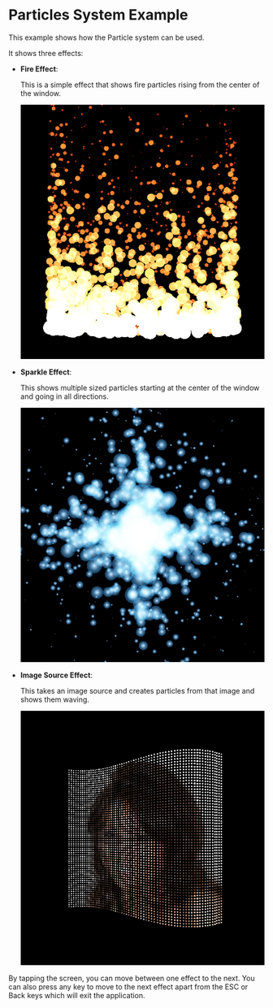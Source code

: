 Particles System Example
========================

This example shows how the Particle system can be used.

It shows three effects:

* <b>Fire Effect</b>:

  This is a simple effect that shows fire particles rising from the center of the window.

  ![](./images/fire-effect.png)

* <b>Sparkle Effect</b>:

  This shows multiple sized particles starting at the center of the window and going in all directions.

  ![](./images/sparkle-effect.png)

* <b>Image Source Effect</b>:

  This takes an image source and creates particles from that image and shows them waving.

  ![](./images/image-source-effect.png)

By tapping the screen, you can move between one effect to the next.
You can also press any key to move to the next effect apart from the ESC or Back keys which will exit the application.